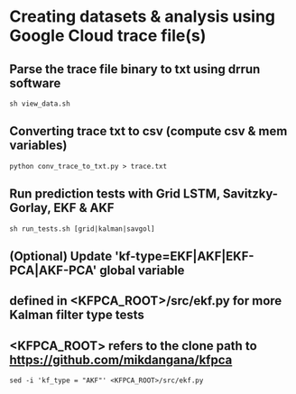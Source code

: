 # Creating datasets & analysis using Google Cloud trace file(s)

## Parse the trace file binary to txt using drrun software
```
sh view_data.sh
```


## Converting trace txt to csv (compute csv & mem variables)
```
python conv_trace_to_txt.py > trace.txt
```


## Run prediction tests with Grid LSTM, Savitzky-Gorlay, EKF & AKF
```
sh run_tests.sh [grid|kalman|savgol]
```


## (Optional) Update 'kf-type=EKF|AKF|EKF-PCA|AKF-PCA' global variable 
##   defined in <KFPCA_ROOT>/src/ekf.py for more Kalman filter type tests
## <KFPCA_ROOT> refers to the clone path to https://github.com/mikdangana/kfpca
```
sed -i 'kf_type = "AKF"' <KFPCA_ROOT>/src/ekf.py
```


